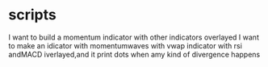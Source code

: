 # scripts
I want to build a momentum indicator with other indicators overlayed
I want to make an idicator with momentumwaves with vwap indicator with rsi andMACD iverlayed,and it print dots when amy kind of divergence happens 
